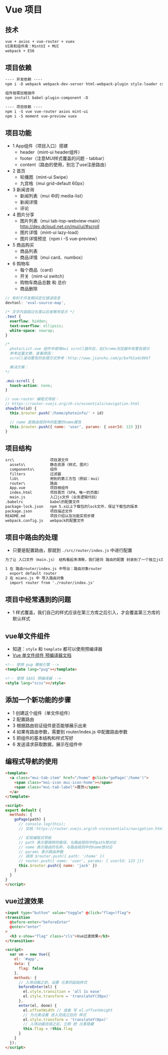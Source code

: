 # Vue 项目

## 技术

```html
vue + axios + vue-router + vuex
UI库和组件库：MintUI + MUI
webpack + ES6
```

## 项目依赖

```html
---- 开发依赖 ----
npm i -D webpack webpack-dev-server html-webpack-plugin style-loader css-loader sass-loader node-sass url-loader file-loader babel-core babel-loader babel-preset-env vue-loader vue-template-compiler

组件按需加载插件
npm install babel-plugin-component -D

---- 项目依赖 ----
npm i -S vue vue-router axios mint-ui
npm i -S moment vue-preview vuex
```

## 项目功能

- 1 App组件（项目入口）搭建
  - header（mint-ui header组件）
  - footer（注意MUI样式覆盖的问题 - tabbar）
  - content（路由的使用，别忘了use注册路由）
- 2 首页
  - 轮播图（mint-ui Swipe）
  - 九宫格（mui grid-default 60px）
- 3 新闻咨询
  - 新闻列表（mui 中的 media-list）
  - 新闻详情
  - 评论
- 4 图片分享
  - 图片列表（mui tab-top-webview-main） http://dev.dcloud.net.cn/mui/ui/#scroll
  - 图片详情（mint-ui lazy-load）
  - 图片详情预览（npm i -S vue-preview）
- 5 商品购买
  - 商品列表
  - 商品详情（mui card、numbox）
- 6 购物车
  - 每个商品（card）
  - 开关（mint-ui switch）
  - 购物车商品总数 和 总价
  - 商品删除

```js
// 有利于开发期间定位错误信息
devtool: 'eval-source-map',
```

```css
/* 文字内容超过长度以后省略号显示 */
.text {
  overflow: hidden;
  text-overflow: ellipsis;
  white-space: nowrap;
}
```

```css
/*
  photo/List.vue 组件中使用mui scroll插件后，在Chrome浏览器中有警告提示
  参考这篇文章，查看原因：
  scroll滚动警告的处理方式参考：http://www.jianshu.com/p/baf61adc8667

  解决方案：
*/

.mui-scroll {
  touch-action: none;
}
```

```js
// vue-router 编程式导航：
// https://router.vuejs.org/zh-cn/essentials/navigation.html
showInfo(id) {
  this.$router.push('/home/photoinfo/' + id)

  // name 是路由规则中的配置的name属性
  this.$router.push({ name: 'user', params: { userId: 123 }})
}
```

## 项目结构

```html
src\                项目源文件
  assets\           静态资源（样式、图片）
  components\       组件
  filters           过滤器
  lib\              用到的第三方包（例如：mui）
  router\           路由
  App.vue           项目根组件
  index.html        项目首页（SPA，唯一的页面）
  main.js           入口js文件（业务逻辑代码）
.babelrc            babel的配置文件
package-lock.json   npm 5.x以上下载包的lock文件，保证下载包的版本
package.json        项目描述文件
README.md           项目介绍以及功能实现步骤
webpack.config.js   webpack的配置文件
```

## 项目中路由的处理

- 只要是配置路由，那就到 `./src/router/index.js` 中进行配置

```html
为了让 入口文件（main.js） 结构看起来清晰，我们是将 路由的配置 封装到了一个独立js文件中（./src/router/index.js）

1 在 路由router/index.js 中导出：路由对象router
  export default router
2 在 mians.js 中 导入路由对象
  import router from './router/index.js'
```

## 项目中经常遇到的问题

- 1 样式覆盖，我们自己的样式应该在第三方库之后引入，才会覆盖第三方库的默认样式

## vue单文件组件

- 知道：`style` 和 `template` 都可以使用预编译器
- [Vue 单文件组件 预编译器文档](https://vue-loader.vuejs.org/zh-cn/configurations/pre-processors.html)

```html
<!-- 使用 pug 模板引擎 -->
<template lang="pug"></template>

<!-- 使用 SASS 预编译器 -->
<style lang="scss"></style>
```

## 添加一个新功能的步骤

- 1 创建这个组件（单文件组件）
- 2 配置路由
- 3 根据路由验证组件是否能够展示出来
- 4 如果有路由参数，需要到 router/index.js 中配置路由参数
- 5 把组件的基本结构和样式写好
- 6 发送请求获取数据，展示在组件中

## 编程式导航的使用

```html
<template>
  <a class="mui-tab-item" href="/home" @click="goPage('/home')">
    <span class="mui-icon mui-icon-home"></span>
    <span class="mui-tab-label">首页</span>
  </a>
</template>

<script>
export default {
  methods: {
    goPage(path) {
      // console.log(this);
      // 文档：https://router.vuejs.org/zh-cn/essentials/navigation.html

      // 实现编程式导航
      // path 表示要跳转的路径，与路由规则中的path想对应
      // name 表示路由的名称，与路由规则中的name想对应
      // params 表示路由参数
      // 调用 $router.push({ path: '/home' })
      // router.push({ name: 'user', params: { userId: 123 }})
      this.$router.push({ name: 'jack' })
    }
  }
}
</script>
```

## vue过渡效果

```html
<input type="button" value="toggle" @click="flag=!flag">
<transition
  @before-enter="beforeEnter"
  @enter="enter"
>
  <h3 v-show="flag" class="cls">Vue过渡效果</h3>
</transition>

<script>
  var vm = new Vue({
    el: '#app',
    data: {
      flag: false
    },
    methods: {
      // 入场动画之前，设置 元素的起始样式
      beforeEnter(el) {
        el.style.transition = 'all 1s ease'
        el.style.transform = 'translateY(30px)'
      },
      enter(el, done) {
        el.offsetWidth // 或者 写 el.offsetHeight
        // 为元素设置 进入完成之后的 样式
        el.style.transform = 'translateY(0px)'
        // 入场动画完成之后，立即 把 元素隐藏
        this.flag = !this.flag
      }
    }
  });
</script>
```
